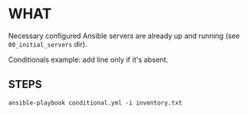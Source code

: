 # WHAT

Necessary configured Ansible servers are already up and running (see `00_initial_servers` dir).

Conditionals example: add line only if it's absent.

## STEPS

```
ansible-playbook conditional.yml -i inventory.txt
```


